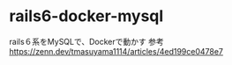 # rails6-docker-mysql
rails６系をMySQLで、Dockerで動かす
参考
https://zenn.dev/tmasuyama1114/articles/4ed199ce0478e7
